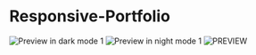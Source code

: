 # Responsive-Portfolio
![Preview in dark mode 1](https://user-images.githubusercontent.com/96690020/212467037-0b3c30c7-ca43-4f51-a5b3-11c44435a74e.png)
![Preview in night mode 1](https://user-images.githubusercontent.com/96690020/212467050-cd5097fe-f315-405a-acc3-418c1294c155.png)
![PREVIEW](https://user-images.githubusercontent.com/96690020/212467066-a1065cec-116d-4d37-ab09-ae6463540680.png)


